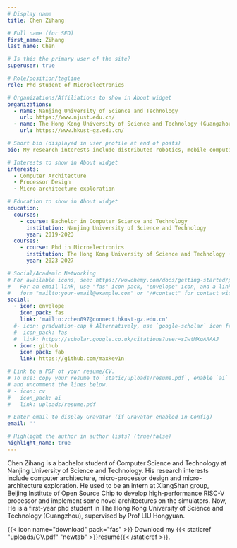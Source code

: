 ```yaml
---
# Display name
title: Chen Zihang

# Full name (for SEO)
first_name: Zihang
last_name: Chen

# Is this the primary user of the site?
superuser: true

# Role/position/tagline
role: Phd student of Microelectronics

# Organizations/Affiliations to show in About widget
organizations:
  - name: Nanjing University of Science and Technology
    url: https://www.njust.edu.cn/
  - name: The Hong Kong University of Science and Technology (Guangzhou)
    url: https://www.hkust-gz.edu.cn/

# Short bio (displayed in user profile at end of posts)
bio: My research interests include distributed robotics, mobile computing and programmable matter.

# Interests to show in About widget
interests:
  - Computer Architecture
  - Processor Design
  - Micro-architecture exploration

# Education to show in About widget
education:
  courses:
    - course: Bachelor in Computer Science and Technology
      institution: Nanjing University of Science and Technology
      year: 2019-2023
  courses:
    - course: Phd in Microelectronics
      institution: The Hong Kong University of Science and Technology (Guangzhou)
      year: 2023-2027

# Social/Academic Networking
# For available icons, see: https://wowchemy.com/docs/getting-started/page-builder/#icons
#   For an email link, use "fas" icon pack, "envelope" icon, and a link in the
#   form "mailto:your-email@example.com" or "/#contact" for contact widget.
social:
  - icon: envelope
    icon_pack: fas
    link: 'mailto:zchen097@connect.hkust-gz.edu.cn'
  #- icon: graduation-cap # Alternatively, use `google-scholar` icon from `ai` icon pack
  #  icon_pack: fas
  #  link: https://scholar.google.co.uk/citations?user=sIwtMXoAAAAJ
  - icon: github
    icon_pack: fab
    link: https://github.com/maxkev1n

# Link to a PDF of your resume/CV.
# To use: copy your resume to `static/uploads/resume.pdf`, enable `ai` icons in `params.yaml`,
# and uncomment the lines below.
# - icon: cv
#   icon_pack: ai
#   link: uploads/resume.pdf

# Enter email to display Gravatar (if Gravatar enabled in Config)
email: ''

# Highlight the author in author lists? (true/false)
highlight_name: true
---
```


Chen Zihang is a bachelor student of Computer Science and Technology at Nanjing University of Science and Technology. His research interests include computer architecture, micro-processor design and micro-architecture exploration. He used to be an intern at XiangShan group, Beijing Institute of Open Source Chip to develop high-performance RISC-V processor and implement some novel architectures on the simulators. Now, He is a first-year phd student in The Hong Kong University of Science and Technology (Guangzhou), supervised by Prof LIU Hongyuan.

{{< icon name="download" pack="fas" >}} Download my {{< staticref "uploads/CV.pdf" "newtab" >}}resumé{{< /staticref >}}.
